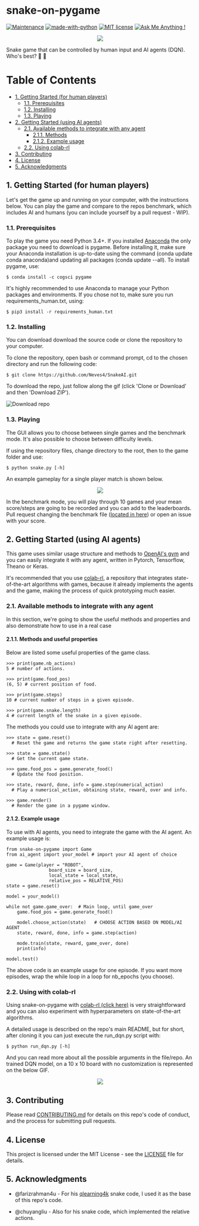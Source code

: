 snake-on-pygame
=================

[![Maintenance](https://img.shields.io/badge/Maintained%3F-yes-green.svg)](https://github.com/Neves4/snake-rl/graphs/commit-activity) [![made-with-python](https://img.shields.io/badge/Made%20with-Python-1f425f.svg)](https://www.python.org/) [![MIT license](https://img.shields.io/badge/License-MIT-blue.svg)](https://lbesson.mit-license.org/) [![Ask Me Anything !](https://img.shields.io/badge/Ask%20me-anything-1abc9c.svg)](https://GitHub.com/Neves4/ama)

<p align="center">
    <img src = "resources/images/snake_logo.png"/>
</p>

Snake game that can be controlled by human input and AI agents (DQN). Who's best? :snake: :robot:

Table of Contents
=================

* [1. Getting Started (for human players)](#getting_started-human)
    * [1.1. Prerequisites](#pre-req-human)
    * [1.2. Installing](#installing-human)
    * [1.3. Playing](#playing-human)
* [2. Getting Started (using AI agents)](#getting_started-ai)
    * [2.1. Available methods to integrate with any agent](#available-method)
        * [2.1.1. Methods](#methods)
        * [2.1.2. Example usage](#example-usage)
    * [2.2. Using colab-rl](#using-colab-rl)
* [3. Contributing](#contributing)
* [4. License](#license)
* [5. Acknowledgments](#acknowledgments)

## 1. Getting Started (for human players) <a name="getting-started-human"></a>

Let's get the game up and running on your computer, with the instructions below.
You can play the game and compare to the repos benchmark, which includes AI and
humans (you can include yourself by a pull request - WIP).

### 1.1. Prerequisites <a name="pre-req-human"></a>

To play the game you need Python 3.4+. If you installed [Anaconda](https://www.anaconda.com/) the only package
you need to download is pygame. Before installing it, make sure your Anaconda
installation is up-to-date using the command (conda update conda anaconda)and
updating all packages (conda update --all). To install pygame, use:

```
$ conda install -c cogsci pygame

```
It's highly recommended to use Anaconda to manage your Python packages and environments.
If you chose not to, make sure you run requirements_human.txt, using:

```
$ pip3 install -r requirements_human.txt
```

### 1.2. Installing <a name="installing-human"></a>

You can download download the source code or clone the repository to your computer.

To clone the repository, open bash or command prompt, cd to the chosen directory
and run the following code:

```
$ git clone https://github.com/Neves4/SnakeAI.git
```

To download the repo, just follow along the gif (click 'Clone or Download' and
then 'Download ZIP').

![Download repo](/resources/gifs/download_repo.gif)

### 1.3. Playing <a name="playing-human"></a>

The GUI allows you to choose between single games and the benchmark mode. It's
also possible to choose between difficulty levels.

If using the repository files, change directory to the root, then to the game folder
and use:

```
$ python snake.py [-h]
```

An example gameplay for a single player match is shown below.

<p align="center">
    <img src = "/resources/gifs/gameplay.gif"/>
</p>

In the benchmark mode, you will play through 10 games and your mean score/steps
are going to be recorded and you can add to the leaderboards. Pull request
changing the benchmark file ([located in here](resources/scores.json)) or open an issue with your score.

## 2. Getting Started (using AI agents) <a name="getting-started-ai"></a>

This game uses similar usage structure and methods to [OpenAI's gym](https://github.com/openai/gym) and you
can easily integrate it with any agent, written in Pytorch, Tensorflow, Theano or Keras.

It's recommended that you use [colab-rl](https://github.com/Neves4/colab-rl), a repository that integrates
state-of-the-art algorithms with games, because it already implements the agents
and the game, making the process of quick prototyping much easier.

### 2.1. Available methods to integrate with any agent <a name="available-methods"></a>

In this section, we're going to show the useful methods and properties and also
demonstrate how to use in a real case

#### 2.1.1. Methods and useful properties <a name="methods"></a>

Below are listed some useful properties of the game class.

```
>>> print(game.nb_actions)
5 # number of actions.

>>> print(game.food_pos)
(6, 5) # current position of food.

>>> print(game.steps)
10 # current number of steps in a given episode.

>>> print(game.snake.length)
4 # current length of the snake in a given episode.
```

The methods you could use to integrate with any AI agent are:

```
>>> state = game.reset()
  # Reset the game and returns the game state right after resetting.

>>> state = game.state()
  # Get the current game state.

>>> game.food_pos = game.generate_food()
  # Update the food position.

>>> state, reward, done, info = game.step(numerical_action)
  # Play a numerical_action, obtaining state, reward, over and info.

>>> game.render()
  # Render the game in a pygame window.
```

#### 2.1.2. Example usage <a name="example-usage"></a>

To use with AI agents, you need to integrate the game with the AI agent. An
example usage is:

```
from snake-on-pygame import Game
from ai_agent import your_model # import your AI agent of choice

game = Game(player = "ROBOT",
                board_size = board_size,
                local_state = local_state,
                relative_pos = RELATIVE_POS)
state = game.reset()

model = your_model()

while not game.game_over:  # Main loop, until game_over
    game.food_pos = game.generate_food()

    model.choose_action(state)   # CHOOSE ACTION BASED ON MODEL/AI AGENT
    state, reward, done, info = game.step(action)

    mode.train(state, reward, game_over, done)
    print(info)

model.test()
```

The above code is an example usage for one episode. If you want more episodes,
wrap the while loop in a loop for nb_epochs (you choose).

### 2.2. Using with colab-rl <a name="using-colab-rl"></a>

Using snake-on-pygame with [colab-rl (click here)](https://github.com/Neves4/colab-rl) is very straightforward
and you can also experiment with hyperparameters on state-of-the-art algorithms.

A detailed usage is described on the repo's main README, but for short, after
cloning it you can just execute the run_dqn.py script with:

```
$ python run_dqn.py [-h]
```

And you can read more about all the possible arguments in the file/repo. An
trained DQN model, on a 10 x 10 board with no customization is represented on the
below GIF.

<p align="center">
    <img src = "/resources/gifs/dqn_gameplay.gif"/>
</p>

## 3. Contributing <a name="contributing"></a>

Please read [CONTRIBUTING.md](https://gist.github.com/PurpleBooth/b24679402957c63ec426) for details on this repo's code of conduct, and the process for submitting pull requests.

## 4. License <a name="license"></a>

This project is licensed under the MIT License - see the [LICENSE](LICENSE) file for details.

## 5. Acknowledgments <a name="acknowledgments"></a>

* @farizrahman4u - For his [qlearning4k](https://github.com/farizrahman4u/qlearning4k) snake code, I used it as the base of this repo's code.

* @chuyangliu - Also for his snake code, which implemented the relative actions.
